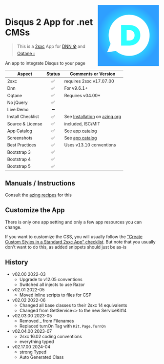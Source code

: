 <img src="app-icon.png" align="right" width="200px">

# Disqus 2 App for .net CMSs

> This is a [2sxc](https://2sxc.org) App for [DNN ☢️](https://www.dnnsoftware.com/) and [Oqtane 💧](https://www.oqtane.org/)

An app to integrate Disqus to your page

| Aspect              | Status | Comments or Version
| ------------------- | :----: | -------------------
| 2sxc                | ✅    | requires 2sxc v17.07.00
| Dnn                 | ✅    | For v9.6.1+
| Oqtane              | ✅    | Requires v04.00+
| No jQuery           | ✅    | 
| Live Demo           | ➖    |
| Install Checklist   | ✅    | See [Installation](https://azing.org/2sxc/r/fT9O-8LH) on [azing.org](https://azing.org/2sxc)
| Source & License    | ✅    | included, ISC/MIT
| App Catalog         | ✅    | See [app catalog](https://2sxc.org/en/apps/app/disqus-app-v3-hybrid-for-dnn-and-oqtane)
| Screenshots         | ✅    | See [app catalog](https://2sxc.org/en/apps/app/disqus-app-v3-hybrid-for-dnn-and-oqtane)
| Best Practices      | ✅    | Uses v13.10 conventions
| Bootstrap 3         | ✅    |
| Bootstrap 4         | ✅    |
| Bootstrap 5         | ✅    |

## Manuals / Instructions

Consult the [azing recipes](https://azing.org/2sxc/l/Mek_MCqz/app-disqus) for this

## Customize the App

There is only one app setting and only a few app resources you can change.

If you want to customize the CSS, you will usually follow the ["Create Custom Styles in a Standard 2sxc App" checklist](https://azing.org/2sxc/r/gg_aB9FD).
But note that you usually don't want to do this, as added snippets should just be as-is

## History

* v02.00 2022-03
  * Upgrade to v12.05 conventions
  * Switched all injects to use Razor
* v02.01 2022-05
  * Moved inline scripts to files for CSP
* v02.02 2022-06
  * Changed all base classes to their 2sxc 14 equivalents 
  * Changed from GetService<> to the new ServiceKit14
* v02.03.00 2023-05
  * Removed _ from Filenames
  * Replaced turnOn Tag with `Kit.Page.TurnOn`
* v02.04.00 2023-07
  * 2sxc 16.02 coding conventions
  * everything typed
* v02.17.00 2024-04
  * strong Typed
  * Auto Generated Class
